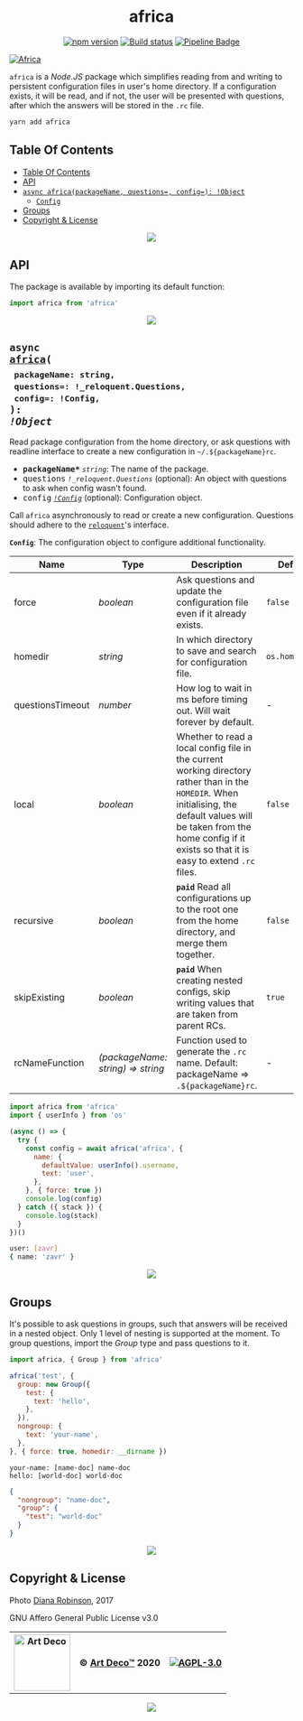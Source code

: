 <div align="center">

# africa

[![npm version](https://badge.fury.io/js/africa.svg)](https://www.npmjs.com/package/africa)
[![Build status](https://ci.appveyor.com/api/projects/status/h1wpe3s9gnqk68xe?svg=true)](https://ci.appveyor.com/project/bulbazaur/africa)
<a href="https://gitlab.com/artdeco/africa/-/commits/master">
  <img src="https://gitlab.com/artdeco/africa/badges/master/pipeline.svg" alt="Pipeline Badge">
</a>

</div>

<a href="https://www.npmjs.com/packages/africa">
  <img src="./africa.jpg" alt="Africa" />
</a>

`africa` is a _Node.JS_ package which simplifies reading from and writing to persistent configuration files in user's home directory. If a configuration exists, it will be read, and if not, the user will be presented with questions, after which the answers will be stored in the `.rc` file.

```sh
yarn add africa
```

## Table Of Contents

- [Table Of Contents](#table-of-contents)
- [API](#api)
- [`async africa(packageName, questions=, config=): !Object`](#async-africapackagename-stringquestions-_reloquentquestionsconfig-config-object)
  * [`Config`](#type-config)
- [Groups](#groups)
- [Copyright & License](#copyright--license)

<div align="center"><a href="#table-of-contents">
  <img src="/.documentary/section-breaks/0.svg?sanitize=true">
</a></div>

## API

The package is available by importing its default function:

```js
import africa from 'africa'
```

<div align="center"><a href="#table-of-contents">
  <img src="/.documentary/section-breaks/1.svg?sanitize=true">
</a></div>

## <code>async <ins>africa</ins>(</code><sub><br/>&nbsp;&nbsp;`packageName: string,`<br/>&nbsp;&nbsp;`questions=: !_reloquent.Questions,`<br/>&nbsp;&nbsp;`config=: !Config,`<br/></sub><code>): <i>!Object</i></code>
Read package configuration from the home directory, or ask questions with
readline interface to create a new configuration in `~/.${packageName}rc`.

 - <kbd><strong>packageName*</strong></kbd> <em>`string`</em>: The name of the package.
 - <kbd>questions</kbd> <em>`!_reloquent.Questions`</em> (optional): An object with questions to ask when config wasn't found.
 - <kbd>config</kbd> <em><code><a href="#type-config" title="The configuration object to configure additional functionality.">!Config</a></code></em> (optional): Configuration object.

Call `africa` asynchronously to read or create a new configuration. Questions should adhere to the [`reloquent`][2]'s interface.

__<a name="type-config">`Config`</a>__: The configuration object to configure additional functionality.


|       Name       |                   Type                   |                                                                                                            Description                                                                                                             |    Default     |
| ---------------- | ---------------------------------------- | ---------------------------------------------------------------------------------------------------------------------------------------------------------------------------------------------------------------------------------- | -------------- |
| force            | <em>boolean</em>                         | Ask questions and update the configuration file even if it already exists.                                                                                                                                                         | `false`        |
| homedir          | <em>string</em>                          | In which directory to save and search for configuration file.                                                                                                                                                                      | `os.homedir()` |
| questionsTimeout | <em>number</em>                          | How log to wait in ms before timing out. Will wait forever by default.                                                                                                                                                             | -              |
| local            | <em>boolean</em>                         | Whether to read a local config file in the current working directory rather than in the `HOMEDIR`. When initialising, the default values will be taken from the home config if it exists so that it is easy to extend `.rc` files. | `false`        |
| recursive        | <em>boolean</em>                         | **`paid`** Read all configurations up to the root one from the home directory, and merge them together.                                                                                                                            | `false`        |
| skipExisting     | <em>boolean</em>                         | **`paid`** When creating nested configs, skip writing values that are taken from parent RCs.                                                                                                                                       | `true`         |
| rcNameFunction   | <em>(packageName: string) => string</em> | Function used to generate the `.rc` name. Default: packageName =&gt; `.${packageName}rc`.                                                                                                                                          | -              |

```js
import africa from 'africa'
import { userInfo } from 'os'

(async () => {
  try {
    const config = await africa('africa', {
      name: {
        defaultValue: userInfo().username,
        text: 'user',
      },
    }, { force: true })
    console.log(config)
  } catch ({ stack }) {
    console.log(stack)
  }
})()
```

```sh
user: [zavr]
{ name: 'zavr' }
```

<div align="center"><a href="#table-of-contents">
  <img src="/.documentary/section-breaks/2.svg?sanitize=true">
</a></div>

## Groups

It's possible to ask questions in groups, such that answers will be received in a nested object. Only 1 level of nesting is supported at the moment. To group questions, import the _Group_ type and pass questions to it.

```js
import africa, { Group } from 'africa'

africa('test', {
  group: new Group({
    test: {
      text: 'hello',
    },
  }),
  nongroup: {
    text: 'your-name',
  },
}, { force: true, homedir: __dirname })
```

```
your-name: [name-doc] name-doc
hello: [world-doc] world-doc
```

```json
{
  "nongroup": "name-doc",
  "group": {
    "test": "world-doc"
  }
}
```

<div align="center"><a href="#table-of-contents">
  <img src="/.documentary/section-breaks/3.svg?sanitize=true">
</a></div>


## Copyright & License

Photo [Diana Robinson][3], 2017

GNU Affero General Public License v3.0

<table>
  <tr>
    <th>
      <a href="https://www.artd.eco">
        <img width="100" src="https://gitlab.com/uploads/-/system/group/avatar/7454762/artdeco.png"
          alt="Art Deco">
      </a>
    </th>
    <th>© <a href="https://www.artd.eco">Art Deco™</a>   2020</th>
    <th><a href="LICENSE"><img src=".documentary/agpl-3.0.svg" alt="AGPL-3.0"></a></th>
  </tr>
</table>

[2]: https://www.npmjs.com/package/reloquent
[3]: https://www.flickr.com/photos/dianasch/31316774424/in/photolist-PHmDYC-moFj48-Q4Aya5-63Gpiw-mLTkJi-VNKhAn-Rz3Mrh-62BZoA-5q9HuM-6cnt7G-5Jv17M-zn5DFn-5QA73Q-6xjraT-aqGVsL-odrGp-azaw9g-wJQZ9M-4nGawg-4rHcYe-atRxbW-5JYiwy-eki9WF-ahdLm5-aTm2jZ-bp9exn-9xL37X-NBPkZ9-38Exqu-69Wv9G-7yxhvg-8GsnfW-agEC2n-svkzJf-k1ihc6-pPd9Aj-5SuyNP-aAg4Gf-DAMWZ1-DHceLL-oCxZ7U-pQe8E4-y875RB-c21GHN-dNZXJ3-NJ5yVx-e663y6-e6bFDq-jYo6Sm-cem5Xu

<div align="center"><a href="#table-of-contents">
  <img src="/.documentary/section-breaks/-1.svg?sanitize=true">
</a></div>
